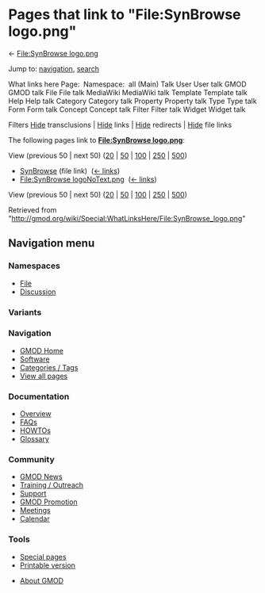 <div id="mw-page-base" class="noprint">

</div>

<div id="mw-head-base" class="noprint">

</div>

<div id="content" class="mw-body" role="main">

<span id="top"></span>

<div id="mw-js-message" style="display:none;">

</div>



# <span dir="auto">Pages that link to "File:SynBrowse logo.png"</span>

<div id="bodyContent">

<div id="contentSub">

← [File:SynBrowse
logo.png](/wiki/File:SynBrowse_logo.png "File:SynBrowse logo.png")

</div>

<div id="jump-to-nav" class="mw-jump">

Jump to: [navigation](#mw-navigation), [search](#p-search)

</div>

<div id="mw-content-text">

What links here Page:  Namespace:  all (Main) Talk User User talk GMOD
GMOD talk File File talk MediaWiki MediaWiki talk Template Template talk
Help Help talk Category Category talk Property Property talk Type Type
talk Form Form talk Concept Concept talk Filter Filter talk Widget
Widget talk

Filters
[Hide](/mediawiki/index.php?title=Special:WhatLinksHere/File:SynBrowse_logo.png&hidetrans=1 "Special:WhatLinksHere/File:SynBrowse logo.png")
transclusions \|
[Hide](/mediawiki/index.php?title=Special:WhatLinksHere/File:SynBrowse_logo.png&hidelinks=1 "Special:WhatLinksHere/File:SynBrowse logo.png")
links \|
[Hide](/mediawiki/index.php?title=Special:WhatLinksHere/File:SynBrowse_logo.png&hideredirs=1 "Special:WhatLinksHere/File:SynBrowse logo.png")
redirects \|
[Hide](/mediawiki/index.php?title=Special:WhatLinksHere/File:SynBrowse_logo.png&hideimages=1 "Special:WhatLinksHere/File:SynBrowse logo.png")
file links

The following pages link to **[File:SynBrowse
logo.png](/wiki/File:SynBrowse_logo.png "File:SynBrowse logo.png")**:

View (previous 50 \| next 50)
([20](/mediawiki/index.php?title=Special:WhatLinksHere/File:SynBrowse_logo.png&limit=20 "Special:WhatLinksHere/File:SynBrowse logo.png")
\|
[50](/mediawiki/index.php?title=Special:WhatLinksHere/File:SynBrowse_logo.png&limit=50 "Special:WhatLinksHere/File:SynBrowse logo.png")
\|
[100](/mediawiki/index.php?title=Special:WhatLinksHere/File:SynBrowse_logo.png&limit=100 "Special:WhatLinksHere/File:SynBrowse logo.png")
\|
[250](/mediawiki/index.php?title=Special:WhatLinksHere/File:SynBrowse_logo.png&limit=250 "Special:WhatLinksHere/File:SynBrowse logo.png")
\|
[500](/mediawiki/index.php?title=Special:WhatLinksHere/File:SynBrowse_logo.png&limit=500 "Special:WhatLinksHere/File:SynBrowse logo.png"))

- [SynBrowse](/wiki/SynBrowse "SynBrowse") (file link) ‎
  <span class="mw-whatlinkshere-tools">([←
  links](/mediawiki/index.php?title=Special:WhatLinksHere&target=SynBrowse "Special:WhatLinksHere"))</span>
- [File:SynBrowse
  logoNoText.png](/wiki/File:SynBrowse_logoNoText.png "File:SynBrowse logoNoText.png")
  ‎ <span class="mw-whatlinkshere-tools">([←
  links](/mediawiki/index.php?title=Special:WhatLinksHere&target=File%3ASynBrowse+logoNoText.png "Special:WhatLinksHere"))</span>

View (previous 50 \| next 50)
([20](/mediawiki/index.php?title=Special:WhatLinksHere/File:SynBrowse_logo.png&limit=20 "Special:WhatLinksHere/File:SynBrowse logo.png")
\|
[50](/mediawiki/index.php?title=Special:WhatLinksHere/File:SynBrowse_logo.png&limit=50 "Special:WhatLinksHere/File:SynBrowse logo.png")
\|
[100](/mediawiki/index.php?title=Special:WhatLinksHere/File:SynBrowse_logo.png&limit=100 "Special:WhatLinksHere/File:SynBrowse logo.png")
\|
[250](/mediawiki/index.php?title=Special:WhatLinksHere/File:SynBrowse_logo.png&limit=250 "Special:WhatLinksHere/File:SynBrowse logo.png")
\|
[500](/mediawiki/index.php?title=Special:WhatLinksHere/File:SynBrowse_logo.png&limit=500 "Special:WhatLinksHere/File:SynBrowse logo.png"))

</div>

<div class="printfooter">

Retrieved from
"<http://gmod.org/wiki/Special:WhatLinksHere/File:SynBrowse_logo.png>"

</div>

<div id="catlinks" class="catlinks catlinks-allhidden">

</div>

<div class="visualClear">

</div>

</div>

</div>

<div id="mw-navigation">

## Navigation menu

<div id="mw-head">



<div id="left-navigation">

<div id="p-namespaces" class="vectorTabs" role="navigation"
aria-labelledby="p-namespaces-label">

### Namespaces

- <span id="ca-nstab-image"><a href="/wiki/File:SynBrowse_logo.png" accesskey="c"
  title="View the file page [c]">File</a></span>
- <span id="ca-talk"><a
  href="/mediawiki/index.php?title=File_talk:SynBrowse_logo.png&amp;action=edit&amp;redlink=1"
  accesskey="t"
  title="Discussion about the content page [t]">Discussion</a></span>

</div>

<div id="p-variants" class="vectorMenu emptyPortlet" role="navigation"
aria-labelledby="p-variants-label">

### 

### Variants[](#)

<div class="menu">

</div>

</div>

</div>

<div id="right-navigation">





</div>



</div>

</div>

</div>

<div id="mw-panel">

<div id="p-logo" role="banner">

<a href="/wiki/Main_Page"
style="background-image: url(http://gmod.org/images/GMOD-cogs.png);"
title="Visit the main page"></a>

</div>

<div id="p-Navigation" class="portal" role="navigation"
aria-labelledby="p-Navigation-label">

### Navigation

<div class="body">

- <span id="n-GMOD-Home">[GMOD Home](/wiki/Main_Page)</span>
- <span id="n-Software">[Software](/wiki/GMOD_Components)</span>
- <span id="n-Categories-.2F-Tags">[Categories /
  Tags](/wiki/Categories)</span>
- <span id="n-View-all-pages">[View all
  pages](/wiki/Special:AllPages)</span>

</div>

</div>

<div id="p-Documentation" class="portal" role="navigation"
aria-labelledby="p-Documentation-label">

### Documentation

<div class="body">

- <span id="n-Overview">[Overview](/wiki/Overview)</span>
- <span id="n-FAQs">[FAQs](/wiki/Category:FAQ)</span>
- <span id="n-HOWTOs">[HOWTOs](/wiki/Category:HOWTO)</span>
- <span id="n-Glossary">[Glossary](/wiki/Glossary)</span>

</div>

</div>

<div id="p-Community" class="portal" role="navigation"
aria-labelledby="p-Community-label">

### Community

<div class="body">

- <span id="n-GMOD-News">[GMOD News](/wiki/GMOD_News)</span>
- <span id="n-Training-.2F-Outreach">[Training /
  Outreach](/wiki/Training_and_Outreach)</span>
- <span id="n-Support">[Support](/wiki/Support)</span>
- <span id="n-GMOD-Promotion">[GMOD
  Promotion](/wiki/GMOD_Promotion)</span>
- <span id="n-Meetings">[Meetings](/wiki/Meetings)</span>
- <span id="n-Calendar">[Calendar](/wiki/Calendar)</span>

</div>

</div>

<div id="p-tb" class="portal" role="navigation"
aria-labelledby="p-tb-label">

### Tools

<div class="body">

- <span id="t-specialpages"><a href="/wiki/Special:SpecialPages" accesskey="q"
  title="A list of all special pages [q]">Special pages</a></span>
- <span id="t-print"><a
  href="/mediawiki/index.php?title=Special:WhatLinksHere/File:SynBrowse_logo.png&amp;printable=yes"
  rel="alternate" accesskey="p"
  title="Printable version of this page [p]">Printable version</a></span>

</div>

</div>

</div>

</div>

<div id="footer" role="contentinfo">

- <span id="footer-places-about">[About
  GMOD](/wiki/GMOD:About "GMOD:About")</span>

<!-- -->






</div>
